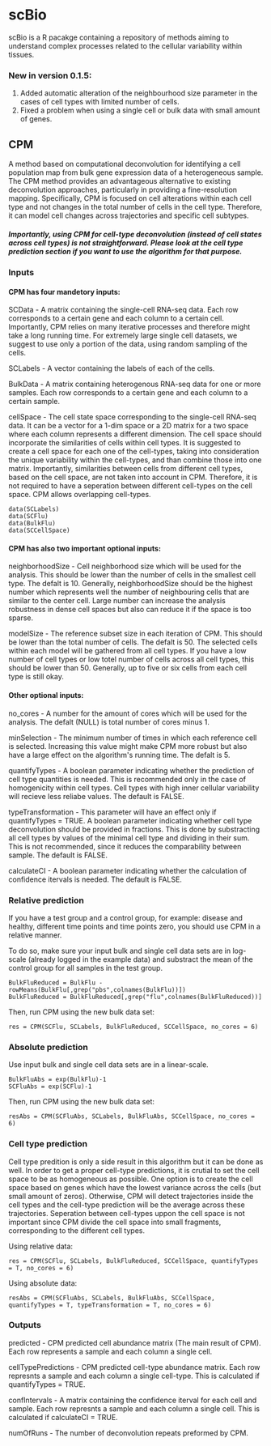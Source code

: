 # scBio
scBio is a R pacakge containing a repository of methods aiming to understand complex processes related to the cellular variability within tissues.

### New in version 0.1.5:
1. Added automatic alteration of the neighbourhood size parameter in the cases of cell types with limited number of cells.
2. Fixed a problem when using a single cell or bulk data with small amount of genes.

## CPM
A method based on computational deconvolution for identifying a cell population map from bulk gene expression data of a heterogeneous sample. The CPM method provides an advantageous alternative to existing deconvolution approaches, particularly in providing a fine-resolution mapping. Specifically, CPM is focused on cell alterations within each cell type and not changes in the total number of cells in the cell type. Therefore, it can model cell changes across trajectories and specific cell subtypes.
##### Importantly, using CPM for cell-type deconvolution (instead of cell states across cell types) is not straightforward. Please look at the cell type prediction section if you want to use the algorithm for that purpose.

### Inputs
#### CPM has four mandetory inputs:

SCData - A matrix containing the single-cell RNA-seq data. Each row corresponds to a certain gene and each column to a certain cell. Importantly, CPM relies on many iterative processes and therefore might take a long running time. For extremely large single cell datasets, we suggest to use only a portion of the data, using random sampling of the cells.

SCLabels - A vector containing the labels of each of the cells.

BulkData - A matrix containing heterogenous RNA-seq data for one or more samples. Each row corresponds to a certain gene and each column to a certain sample.

cellSpace - The cell state space corresponding to the single-cell RNA-seq data. It can be a vector for a 1-dim space or a 2D matrix for a two space where each column represents a different dimension. The cell space should incorporate the similarities of cells within cell types. It is suggested to create a cell space for each one of the cell-types, taking into consideration the unique variability within the cell-types, and than combine those into one matrix. Importantly, similarities between cells from different cell types, based on the cell space, are not taken into account in CPM. Therefore, it is not required to have a seperation between different cell-types on the cell space. CPM allows overlapping cell-types.

```
data(SCLabels)
data(SCFlu)
data(BulkFlu)
data(SCCellSpace)
```

#### CPM has also two important optional inputs:

neighborhoodSize - Cell neighborhood size which will be used for the analysis. This should be lower than the number of cells in the smallest cell type. The defalt is 10. Generally, neighborhoodSize should be the highest number which represents well the number of neighbouring cells that are similar to the center cell. Large number can increase the analysis robustness in dense cell spaces but also can reduce it if the space is too sparse. 

modelSize - The reference subset size in each iteration of CPM. This should be lower than the total number of cells. The defalt is 50. The selected cells within each model will be gathered from all cell types. If you have a low number of cell types or low totel number of cells across all cell types, this should be lower than 50. Generally, up to five or six cells from each cell type is still okay.

#### Other optional inputs:

no_cores - A number for the amount of cores which will be used for the analysis. The defalt (NULL) is total number of cores minus 1.

minSelection - The minimum number of times in which each reference cell is selected. Increasing this value might make CPM more robust but also have a large effect on the algorithm's running time. The defalt is 5.

quantifyTypes - A boolean parameter indicating whether the prediction of cell type quantities is needed. This is recommended only in the case of homogenicity within cell types. Cell types with high inner cellular variability will recieve less reliabe values. The default is FALSE.

typeTransformation - This parameter will have an effect only if quantifyTypes = TRUE. A boolean parameter indicating whether cell type deconvolution should be provided in fractions. This is done by substracting all cell types by values of the minimal cell type and dividing in their sum. This is not recommended, since it reduces the comparability between sample. The default is FALSE.

calculateCI - A boolean parameter indicating whether the calculation of confidence itervals is needed. The default is FALSE.

### Relative prediction
If you have a test group and a control group, for example: disease and healthy, different time points and time points zero, you should use CPM in a relative manner.

To do so, make sure your input bulk and single cell data sets are in log-scale (already logged in the example data) and substract the mean of the control group for all samples in the test group.

```
BulkFluReduced = BulkFlu - rowMeans(BulkFlu[,grep("pbs",colnames(BulkFlu))])
BulkFluReduced = BulkFluReduced[,grep("flu",colnames(BulkFluReduced))]
```

Then, run CPM using the new bulk data set:

```
res = CPM(SCFlu, SCLabels, BulkFluReduced, SCCellSpace, no_cores = 6)
```

### Absolute prediction
Use input bulk and single cell data sets are in a linear-scale.

```
BulkFluAbs = exp(BulkFlu)-1
SCFluAbs = exp(SCFlu)-1
```

Then, run CPM using the new bulk data set:

```
resAbs = CPM(SCFluAbs, SCLabels, BulkFluAbs, SCCellSpace, no_cores = 6)
```

### Cell type prediction
Cell type predition is only a side result in this algorithm but it can be done as well. In order to get a proper cell-type predictions, it is crutial to set the cell space to be as homogeneous as possible. One option is to create the cell space based on genes which have the lowest variance across the cells (but small amount of zeros). Otherwise, CPM will detect trajectories inside the cell types and the cell-type prediction will be the average across these trajectories. Seperation between cell-types uppon the cell space is not important since CPM divide the cell space into small fragments, corresponding to the different cell types.

Using relative data:
```
res = CPM(SCFlu, SCLabels, BulkFluReduced, SCCellSpace, quantifyTypes = T, no_cores = 6)
```

Using absolute data:
```
resAbs = CPM(SCFluAbs, SCLabels, BulkFluAbs, SCCellSpace, quantifyTypes = T, typeTransformation = T, no_cores = 6)
```

### Outputs
predicted	- CPM predicted cell abundance matrix (The main result of CPM). Each row represents a sample and each column a single cell.

cellTypePredictions	 - CPM predicted cell-type abundance matrix. Each row represnts a sample and each column a single cell-type. This is calculated if quantifyTypes = TRUE.

confIntervals	- A matrix containing the confidence iterval for each cell and sample. Each row represnts a sample and each column a single cell. This is calculated if calculateCI = TRUE.

numOfRuns	- The number of deconvolution repeats preformed by CPM.

